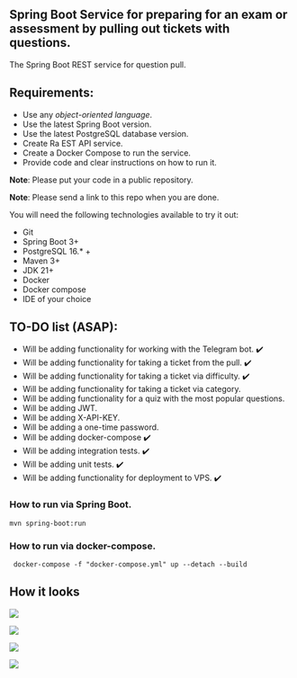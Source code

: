 ## Spring Boot Service for  preparing for an exam or assessment by pulling out tickets with questions.

The Spring Boot REST service for question pull.

## Requirements:

- Use any *object-oriented language*.
- Use the latest Spring Boot version.
- Use the latest PostgreSQL database version.
- Create Ra EST API service.
- Create a Docker Compose to run the service.
- Provide code and clear instructions on how to run it.

**Note**: Please put your code in a public repository.

**Note**: Please send a link to this repo when you are done.

You will need the following technologies available to try it out:

* Git
* Spring Boot 3+
* PostgreSQL 16.* +
* Maven 3+
* JDK 21+
* Docker
* Docker compose
* IDE of your choice

## TO-DO list (ASAP):

- Will be adding functionality for working with the Telegram bot. :heavy_check_mark:
- Will be adding functionality for taking a ticket from the pull. :heavy_check_mark:
- Will be adding functionality for taking a ticket via difficulty. :heavy_check_mark:
- Will be adding functionality for taking a ticket via category.
- Will be adding functionality for a quiz with the most popular questions.
- Will be adding JWT.
- Will be adding X-API-KEY.
- Will be adding a one-time password.
- Will be adding docker-compose :heavy_check_mark:
- Will be adding integration tests. :heavy_check_mark:
- Will be adding unit tests. :heavy_check_mark:
- Will be adding functionality for deployment to VPS. :heavy_check_mark:

### How to run via Spring Boot.

```mvn spring-boot:run```

### How to run via docker-compose.

``` docker-compose -f "docker-compose.yml" up --detach --build```

## How it looks
![](https://i.postimg.cc/KYc2cCMS/Screenshot-at-Jun-26-10-34-58.png)

![](https://i.postimg.cc/dQzMzhQy/Screenshot-at-Jun-26-10-35-44.png)

![](https://i.postimg.cc/W4BNSXyd/Screenshot-at-Jun-26-10-36-05.png)

![](https://i.postimg.cc/Z5JVvmKR/Screenshot-at-Jun-26-10-36-31.png)
